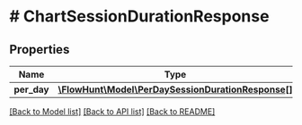 # # ChartSessionDurationResponse

## Properties

Name | Type | Description | Notes
------------ | ------------- | ------------- | -------------
**per_day** | [**\FlowHunt\Model\PerDaySessionDurationResponse[]**](PerDaySessionDurationResponse.md) |  | [optional]

[[Back to Model list]](../../README.md#models) [[Back to API list]](../../README.md#endpoints) [[Back to README]](../../README.md)
